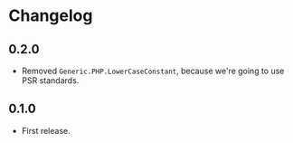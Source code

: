 # Changelog

## 0.2.0
* Removed `Generic.PHP.LowerCaseConstant`, because we're going to use PSR standards.

## 0.1.0
* First release.